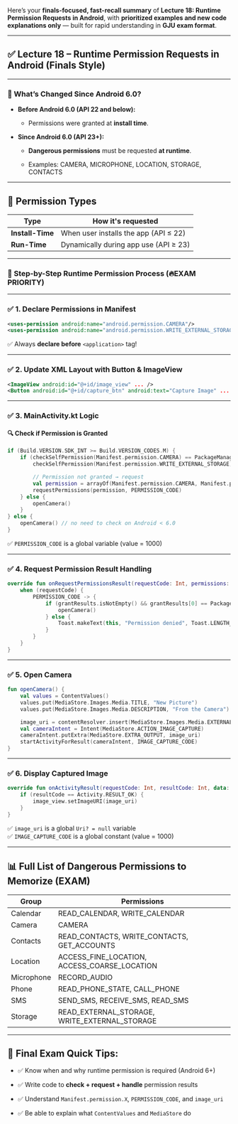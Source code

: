 Here’s your **finals-focused, fast-recall summary** of **Lecture 18: Runtime Permission Requests in Android**, with **prioritized examples and new code explanations only** — built for rapid understanding in **GJU exam format**.

---

## ✅ Lecture 18 – Runtime Permission Requests in Android (Finals Style)

---

### 🧠 What’s Changed Since Android 6.0?

- **Before Android 6.0 (API 22 and below):**
    
    - Permissions were granted at **install time**.
        
- **Since Android 6.0 (API 23+):**
    
    - **Dangerous permissions** must be requested **at runtime**.
        
    - Examples: CAMERA, MICROPHONE, LOCATION, STORAGE, CONTACTS
        

---

## 🔐 Permission Types

|Type|How it's requested|
|---|---|
|**Install-Time**|When user installs the app (API ≤ 22)|
|**Run-Time**|Dynamically during app use (API ≥ 23)|

---

### 🧱 Step-by-Step Runtime Permission Process (🔥EXAM PRIORITY)

---

### ✅ 1. **Declare Permissions in Manifest**

```xml
<uses-permission android:name="android.permission.CAMERA"/>
<uses-permission android:name="android.permission.WRITE_EXTERNAL_STORAGE"/>
```

✅ Always **declare before** `<application>` tag!

---

### ✅ 2. **Update XML Layout with Button & ImageView**

```xml
<ImageView android:id="@+id/image_view" ... />
<Button android:id="@+id/capture_btn" android:text="Capture Image" ... />
```

---

### ✅ 3. **MainActivity.kt Logic**

#### 🔍 Check if Permission is Granted

```kotlin
if (Build.VERSION.SDK_INT >= Build.VERSION_CODES.M) {
    if (checkSelfPermission(Manifest.permission.CAMERA) == PackageManager.PERMISSION_DENIED ||
        checkSelfPermission(Manifest.permission.WRITE_EXTERNAL_STORAGE) == PackageManager.PERMISSION_DENIED) {

        // Permission not granted → request
        val permission = arrayOf(Manifest.permission.CAMERA, Manifest.permission.WRITE_EXTERNAL_STORAGE)
        requestPermissions(permission, PERMISSION_CODE)
    } else {
        openCamera()
    }
} else {
    openCamera() // no need to check on Android < 6.0
}
```

✅ `PERMISSION_CODE` is a global variable (value = 1000)

---

### ✅ 4. **Request Permission Result Handling**

```kotlin
override fun onRequestPermissionsResult(requestCode: Int, permissions: Array<out String>, grantResults: IntArray) {
    when (requestCode) {
        PERMISSION_CODE -> {
            if (grantResults.isNotEmpty() && grantResults[0] == PackageManager.PERMISSION_GRANTED) {
                openCamera()
            } else {
                Toast.makeText(this, "Permission denied", Toast.LENGTH_SHORT).show()
            }
        }
    }
}
```

---

### ✅ 5. **Open Camera**

```kotlin
fun openCamera() {
    val values = ContentValues()
    values.put(MediaStore.Images.Media.TITLE, "New Picture")
    values.put(MediaStore.Images.Media.DESCRIPTION, "From the Camera")

    image_uri = contentResolver.insert(MediaStore.Images.Media.EXTERNAL_CONTENT_URI, values)
    val cameraIntent = Intent(MediaStore.ACTION_IMAGE_CAPTURE)
    cameraIntent.putExtra(MediaStore.EXTRA_OUTPUT, image_uri)
    startActivityForResult(cameraIntent, IMAGE_CAPTURE_CODE)
}
```

---

### ✅ 6. **Display Captured Image**

```kotlin
override fun onActivityResult(requestCode: Int, resultCode: Int, data: Intent?) {
    if (resultCode == Activity.RESULT_OK) {
        image_view.setImageURI(image_uri)
    }
}
```

✅ `image_uri` is a global `Uri? = null` variable  
✅ `IMAGE_CAPTURE_CODE` is a global constant (value = 1000)

---

## 📊 Full List of **Dangerous Permissions** to Memorize (EXAM)

|Group|Permissions|
|---|---|
|Calendar|READ_CALENDAR, WRITE_CALENDAR|
|Camera|CAMERA|
|Contacts|READ_CONTACTS, WRITE_CONTACTS, GET_ACCOUNTS|
|Location|ACCESS_FINE_LOCATION, ACCESS_COARSE_LOCATION|
|Microphone|RECORD_AUDIO|
|Phone|READ_PHONE_STATE, CALL_PHONE|
|SMS|SEND_SMS, RECEIVE_SMS, READ_SMS|
|Storage|READ_EXTERNAL_STORAGE, WRITE_EXTERNAL_STORAGE|

---

## 🧠 Final Exam Quick Tips:

- ✅ Know when and why runtime permission is required (Android 6+)
    
- ✅ Write code to **check + request + handle** permission results
    
- ✅ Understand `Manifest.permission.X`, `PERMISSION_CODE`, and `image_uri`
    
- ✅ Be able to explain what `ContentValues` and `MediaStore` do